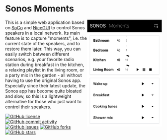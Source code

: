 # Sonos Moments

<img src="https://raw.githubusercontent.com/falkoschindler/sonos_moments/main/screenshot.png"
    width="240" align="right" alt="Screenshot" />

This is a simple web application based on [SoCo](https://github.com/SoCo/SoCo/) and [NiceGUI](https://github.com/zauberzeug/nicegui) to control Sonos speakers in a local network.
Its main feature is to capture "moments", i.e. the current state of the speakers, and to restore them later.
This way, you can easily switch between different scenarios, e.g. your favorite radio station during breakfast in the kitchen, a relaxing playlist in the living room, or a party mix in the garden - all without having to use the original Sonos app.
Especially since their latest update, the Sonos app has become quite bloated and slow, so this is a lightweight alternative for those who just want to control their speakers.

[![GitHub license](https://img.shields.io/github/license/falkoschindler/sonos_moments?color=orange)](https://github.com/falkoschindler/sonos_moments/blob/main/LICENSE)
[![GitHub commit activity](https://img.shields.io/github/commit-activity/m/falkoschindler/sonos_moments)](https://github.com/falkoschindler/sonos_moments/graphs/commit-activity)
[![GitHub issues](https://img.shields.io/github/issues/falkoschindler/sonos_moments?color=blue)](https://github.com/falkoschindler/sonos_moments/issues)
[![GitHub forks](https://img.shields.io/github/forks/falkoschindler/sonos_moments)](https://github.com/falkoschindler/sonos_moments/network)
[![GitHub stars](https://img.shields.io/github/stars/falkoschindler/sonos_moments)](https://github.com/falkoschindler/sonos_moments/stargazers)
